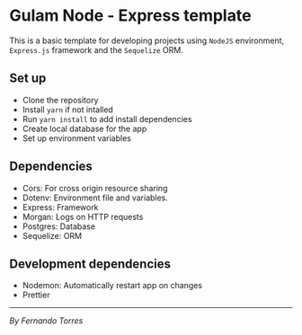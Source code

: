 # Gulam Node - Express template

This is a basic template for developing projects using `NodeJS` environment, `Express.js` framework and the `Sequelize` ORM.

## Set up

- Clone the repository
- Install `yarn` if not intalled
- Run `yarn install` to add install dependencies
- Create local database for the app
- Set up environment variables

## Dependencies

- Cors: For cross origin resource sharing
- Dotenv: Environment file and variables.
- Express: Framework
- Morgan: Logs on HTTP requests
- Postgres: Database
- Sequelize: ORM

## Development dependencies

- Nodemon: Automatically restart app on changes
- Prettier

---

_By Fernando Torres_

